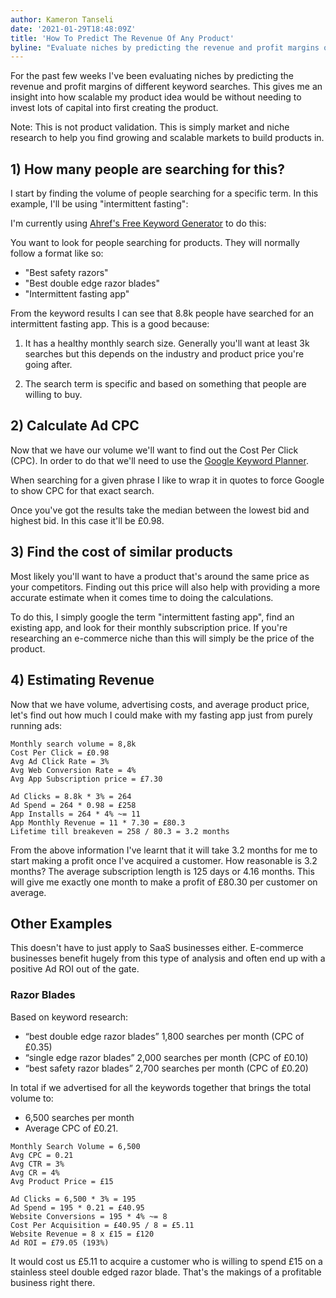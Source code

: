 ```yaml
---
author: Kameron Tanseli
date: '2021-01-29T18:48:09Z'
title: 'How To Predict The Revenue Of Any Product'
byline: "Evaluate niches by predicting the revenue and profit margins of different keyword searches. Get insight into how scalable a product is without VC."
---
```


For the past few weeks I've been evaluating niches by predicting the revenue and profit margins of different keyword searches. This gives me an insight into how scalable my product idea would be without needing to invest lots of capital into first creating the product.

Note: This is not product validation. This is simply market and niche research to help you find growing and scalable markets to build products in.

## 1) How many people are searching for this?

I start by finding the volume of people searching for a specific term. In this example, I'll be using "intermittent fasting":

I'm currently using [Ahref's Free Keyword Generator](https://ahrefs.com/keyword-generator) to do this:

You want to look for people searching for products. They will normally follow a format like so:

* "Best safety razors"
* "Best double edge razor blades"
* "Intermittent fasting app"

From the keyword results I can see that 8.8k people have searched for an intermittent fasting app. This is a good because:

1. It has a healthy monthly search size. Generally you'll want at least 3k searches but this depends on the industry and product price you're going after.

2. The search term is specific and based on something that people are willing to buy.

## 2) Calculate Ad CPC

Now that we have our volume we'll want to find out the Cost Per Click (CPC). In order to do that we'll need to use the [Google Keyword Planner](https://ads.google.com/home/tools/keyword-planner/).

When searching for a given phrase I like to wrap it in quotes to force Google to show CPC for that exact search.

Once you've got the results take the median between the lowest bid and highest bid. In this case it'll be £0.98.

## 3) Find the cost of similar products
Most likely you'll want to have a product that's around the same price as your competitors. Finding out this price will also help with providing a more accurate estimate when it comes time to doing the calculations.

To do this, I simply google the term "intermittent fasting app", find an existing app, and look for their monthly subscription price. If you're researching an e-commerce niche than this will simply be the price of the product.

## 4) Estimating Revenue

Now that we have volume, advertising costs, and average product price, let's find out how much I could make with my fasting app just from purely running ads:

```
Monthly search volume = 8,8k
Cost Per Click = £0.98
Avg Ad Click Rate = 3%
Avg Web Conversion Rate = 4%
Avg App Subscription price = £7.30

Ad Clicks = 8.8k * 3% = 264
Ad Spend = 264 * 0.98 = £258
App Installs = 264 * 4% ~= 11
App Monthly Revenue = 11 * 7.30 = £80.3
Lifetime till breakeven = 258 / 80.3 = 3.2 months
```

From the above information I've learnt that it will take 3.2 months for me to start making a profit once I've acquired a customer. How reasonable is 3.2 months? The average subscription length is 125 days or 4.16 months. This will give me exactly one month to make a profit of £80.30 per customer on average.

## Other Examples

This doesn't have to just apply to SaaS businesses either. E-commerce businesses benefit hugely from this type of analysis and often end up with a positive Ad ROI out of the gate.

### Razor Blades

Based on keyword research:

* “best double edge razor blades” 1,800 searches per month (CPC of £0.35)
* “single edge razor blades” 2,000 searches per month (CPC of £0.10)
* “best safety razor blades” 2,700 searches per month (CPC of £0.20)

In total if we advertised for all the keywords together that brings the total volume to:

* 6,500 searches per month
* Average CPC of £0.21.

```
Monthly Search Volume = 6,500
Avg CPC = 0.21
Avg CTR = 3%
Avg CR = 4%
Avg Product Price = £15

Ad Clicks = 6,500 * 3% = 195
Ad Spend = 195 * 0.21 = £40.95
Website Conversions = 195 * 4% ~= 8
Cost Per Acquisition = £40.95 / 8 = £5.11
Website Revenue = 8 x £15 = £120
Ad ROI = £79.05 (193%)
```

It would cost us £5.11 to acquire a customer who is willing to spend £15 on a stainless steel double edged razor blade. That's the makings of a profitable business right there.

